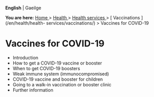 **English** |  Gaeilge 

**You are here:** [ Home ](/en/) > [ Health ](/en/health/) > [ Health services
](/en/health/health-services/) > [ Vaccinations ](/en/health/health-
services/vaccinations/) > Vaccines for COVID-19

#  Vaccines for COVID-19

  * Introduction 
  * How to get a COVID-19 vaccine or booster 
  * When to get COVID-19 boosters 
  * Weak immune system (immunocompromised) 
  * COVID-19 vaccine and booster for children 
  * Going to a walk-in vaccination or booster clinic 
  * Further information 
